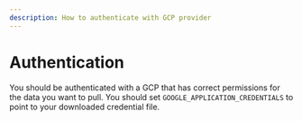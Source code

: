 ```yaml
---
description: How to authenticate with GCP provider
---
```


# Authentication

You should be authenticated with a GCP that has correct permissions for the data you want to pull. You should set `GOOGLE_APPLICATION_CREDENTIALS` to point to your downloaded credential file.


